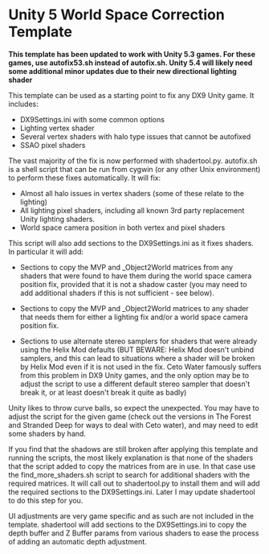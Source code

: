 Unity 5 World Space Correction Template
=======================================

**This template has been updated to work with Unity 5.3 games. For these games,
use autofix53.sh instead of autofix.sh. Unity 5.4 will likely need some
additional minor updates due to their new directional lighting shader**

This template can be used as a starting point to fix any DX9 Unity game. It
includes:

- DX9Settings.ini with some common options
- Lighting vertex shader
- Several vertex shaders with halo type issues that cannot be autofixed
- SSAO pixel shaders

The vast majority of the fix is now performed with shadertool.py. autofix.sh is
a shell script that can be run from cygwin (or any other Unix environment) to
perform these fixes automatically. It will fix:

- Almost all halo issues in vertex shaders (some of these relate to the
  lighting)
- All lighting pixel shaders, including all known 3rd party replacement Unity
  lighting shaders.
- World space camera position in both vertex and pixel shaders

This script will also add sections to the DX9Settings.ini as it fixes shaders.
In particular it will add:

- Sections to copy the MVP and \_Object2World matrices from any shaders that
  were found to have them during the world space camera position fix, provided
  that it is not a shadow caster (you may need to add additional shaders if
  this is not sufficient - see below).

- Sections to copy the MVP and \_Object2World matrices to any shader that needs
  them for either a lighting fix and/or a world space camera position fix.

- Sections to use alternate stereo samplers for shaders that were already using
  the Helix Mod defaults (BUT BEWARE: Helix Mod doesn't unbind samplers, and
  this can lead to situations where a shader will be broken by Helix Mod even
  if it is not used in the fix. Ceto Water famously suffers from this problem
  in DX9 Unity games, and the only option may be to adjust the script to use a
  different default stereo sampler that doesn't break it, or at least doesn't
  break it quite as badly)

Unity likes to throw curve balls, so expect the unexpected. You may have to
adjust the script for the given game (check out the versions in The Forest and
Stranded Deep for ways to deal with Ceto water), and may need to edit some
shaders by hand.

If you find that the shadows are still broken after applying this template and
running the scripts, the most likely explanation is that none of the shaders
that the script added to copy the matrices from are in use. In that case use
the find\_more\_shaders.sh script to search for additional shaders with the
required matrices. It will call out to shadertool.py to install them and will
add the required sections to the DX9Settings.ini. Later I may update shadertool
to do this step for you.

UI adjustments are very game specific and as such are not included in the
template. shadertool will add sections to the DX9Settings.ini to copy the depth
buffer and Z Buffer params from various shaders to ease the process of adding
an automatic depth adjustment.
